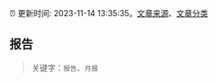 :alarm_clock: 更新时间: 2023-11-14 13:35:35。[文章来源](/README.md)、[文章分类](/TAGS.md)

## 报告


> 关键字：`报告`、`月报`



